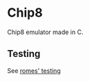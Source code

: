 # Chip8
Chip8 emulator made in C.

## Testing
See [romes' testing](https://github.com/alt-romes/chip8-emulator-for-gameboy/tree/master/tests)
